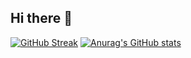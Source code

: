 ## Hi there 👋

<!--
**Joyeeeeeeeeeee/Joyeeeeeeeeeee** is a ✨ _special_ ✨ repository because its `README.md` (this file) appears on your GitHub profile.

Here are some ideas to get you started:

- 🔭 I’m currently working on ...
- 🌱 I’m currently learning ...
- 👯 I’m looking to collaborate on ...
- 🤔 I’m looking for help with ...
- 💬 Ask me about ...
- 📫 How to reach me: ...
- 😄 Pronouns: ...
- ⚡ Fun fact: ...
-->
[![GitHub Streak](https://streak-stats.demolab.com?user=Joyeeeeeeeeeee&locale=ko)](https://git.io/streak-stats)
[![Anurag's GitHub stats](https://github-readme-stats.vercel.app/api?username=Joyeeeeeeeeeee)](https://github.com/anuraghazra/github-readme-stats)
 
